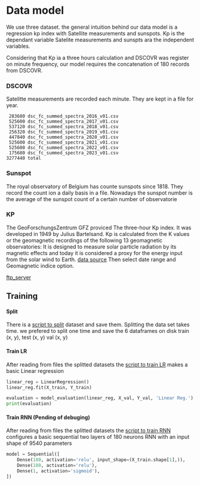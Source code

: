 # Data model

We use three dataset.
the general intuition behind our data model is a regression kp index with Satellite measurements and sunspots.
Kp is the dependant variable
Satelite measurements and sunspts ara the independent variables.

Considering that Kp ia a three hours calculation and DSCOVR was register on minute frequency, our model requires the concatenation of 180 records from DSCOVR.

### DSCOVR

Satelitte measurements are recorded each minute. They are kept in a file for year.

     283680 dsc_fc_summed_spectra_2016_v01.csv
     525600 dsc_fc_summed_spectra_2017_v01.csv
     537120 dsc_fc_summed_spectra_2018_v01.csv
     256320 dsc_fc_summed_spectra_2019_v01.csv
     447840 dsc_fc_summed_spectra_2020_v01.csv
     525600 dsc_fc_summed_spectra_2021_v01.csv
     525600 dsc_fc_summed_spectra_2022_v01.csv
     175680 dsc_fc_summed_spectra_2023_v01.csv
	3277440 total


### Sunspot
The royal observatory of Belgium has counte sunspots since 1818. They record the count ion a daily basis in a file.
Nowadays the sunspot number is the average of the sunspot count of a certain number of observatorie

### KP
The GeoForschungsZentrum GFZ proviced The three-hour Kp index. It was developed in 1949 by Julius Bartelsand.
Kp is calculated from the K values or the geomagnetic recordings of the following 13 geomagnetic observatories:
It is designed to measure solar particle radiation by its magnetic effects and today it is considered a proxy for the energy input from the solar wind to Earth.
[data source](https://kp.gfz-potsdam.de/en/data)
Then select date range and Geomagnetic indice option.

[ftp_server](ftp://ftp.gfz-potsdam.de/pub/home/obs/Kp_ap_Ap_SN_F107/)


## Training

#### Split

There is a [script to split](https://github.com/luismiguelcasadodiaz/Helio_Sentinel_Crew/blob/main/src/train/split.py) dataset and save them. Splitting the data set takes time. we prefered to split one time and save the 6 dataframes on disk
train (x, y), test (x, y) val (x, y)

#### Train LR
After reading from files the splitted datasets the [script to train LR](https://github.com/luismiguelcasadodiaz/Helio_Sentinel_Crew/blob/main/src/train/train_LR.py)
makes a basic Linear regression

```python
linear_reg = LinearRegression()
linear_reg.fit(X_train, Y_train)

evaluation = model_evaluation(linear_reg, X_val, Y_val, 'Linear Reg.')
print(evaluation)
```

#### Train RNN (Pending of debuging)

After reading from files the splitted datasets the [script to train RNN](https://github.com/luismiguelcasadodiaz/Helio_Sentinel_Crew/blob/main/src/train/train_RNN.py) configures a basic sequential two layers of 180 neurons RNN with an input shape of 9540 parameters

```python
model = Sequential([
    Dense(180, activation='relu', input_shape=(X_train.shape[1],)),
    Dense(180, activation='relu'),
    Dense(1, activation='sigmoid'),
])
```
